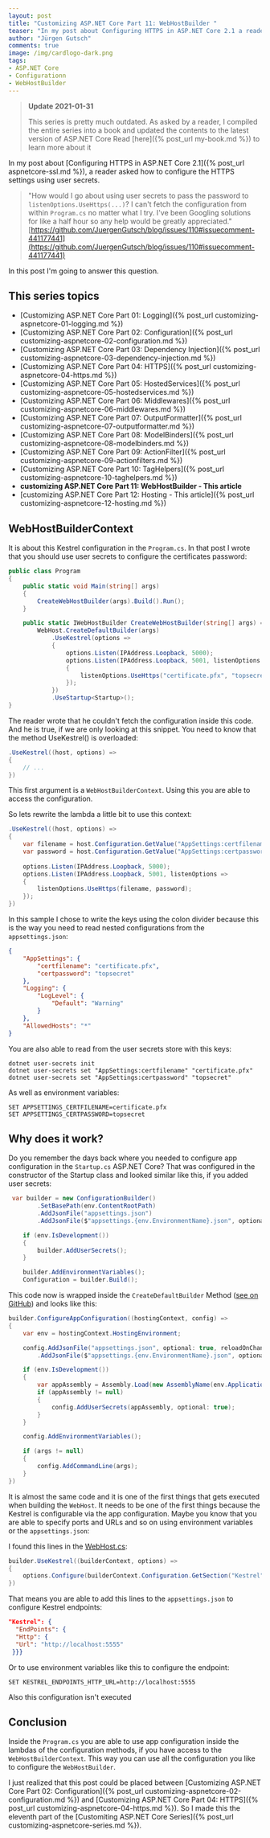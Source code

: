 ```yaml
---
layout: post
title: "Customizing ASP.​NET Core Part 11: WebHostBuilder "
teaser: "In my post about Configuring HTTPS in ASP.NET Core 2.1 a reader asked how to configure the HTTPS settings using user secrets. In this post I'm going to answer this question also by writing about how to configure the WebHostBuilder using app configuration"
author: "Jürgen Gutsch"
comments: true
image: /img/cardlogo-dark.png
tags: 
- ASP.NET Core
- Configurationn
- WebHostBuilder
---
```


> **Update 2021-01-31**
>
> This series is pretty much outdated. As asked by a reader, I compiled the entire series into a book and updated the contents to the latest version of ASP.NET Core  Read [here]({% post_url my-book.md %}) to learn more about it 

In my post about [Configuring HTTPS in ASP.NET Core 2.1]({% post_url aspnetcore-ssl.md %}), a reader asked how to configure the HTTPS settings using user secrets.

> "How would I go about using user secrets to pass the password to `listenOptions.UseHttps(...)`? I can't fetch the configuration from within `Program.cs` no matter what I try. I've been Googling solutions for like a half hour so any help would be greatly appreciated."
> [https://github.com/JuergenGutsch/blog/issues/110#issuecomment-441177441](https://github.com/JuergenGutsch/blog/issues/110#issuecomment-441177441)

In this post I'm going to answer this question. 

## This series topics

- [Customizing ASP.NET Core Part 01: Logging]({% post_url customizing-aspnetcore-01-logging.md %})
- [Customizing ASP.NET Core Part 02: Configuration]({% post_url customizing-aspnetcore-02-configuration.md %})
- [Customizing ASP.NET Core Part 03: Dependency Injection]({% post_url customizing-aspnetcore-03-dependency-injection.md %})
- [Customizing ASP.NET Core Part 04: HTTPS]({% post_url customizing-aspnetcore-04-https.md %})
- [Customizing ASP.NET Core Part 05: HostedServices]({% post_url customizing-aspnetcore-05-hostedservices.md %})
- [Customizing ASP.NET Core Part 06: Middlewares]({% post_url customizing-aspnetcore-06-middlewares.md %})
- [Customizing ASP.NET Core Part 07: OutputFormatter]({% post_url customizing-aspnetcore-07-outputformatter.md %})
- [Customizing ASP.NET Core Part 08: ModelBinders]({% post_url customizing-aspnetcore-08-modelbinders.md %})
- [Customizing ASP.NET Core Part 09: ActionFilter]({% post_url customizing-aspnetcore-09-actionfilters.md %})
- [Customizing ASP.NET Core Part 10: TagHelpers]({% post_url customizing-aspnetcore-10-taghelpers.md %})
- **customizing ASP.NET Core Part 11: WebHostBuilder - This article**
- [customizing ASP.NET Core Part 12: Hosting - This article]({% post_url customizing-aspnetcore-12-hosting.md %})

## WebHostBuilderContext

It is about this Kestrel configuration in the `Program.cs`. In that post I wrote that you should use user secrets to configure the certificates password:

~~~ csharp
public class Program
{
    public static void Main(string[] args)
    {
        CreateWebHostBuilder(args).Build().Run();
    }

    public static IWebHostBuilder CreateWebHostBuilder(string[] args) =>
        WebHost.CreateDefaultBuilder(args)
        	.UseKestrel(options =>
            {
                options.Listen(IPAddress.Loopback, 5000);
                options.Listen(IPAddress.Loopback, 5001, listenOptions =>
                {
                    listenOptions.UseHttps("certificate.pfx", "topsecret");
                });
            })
        	.UseStartup<Startup>();
}
~~~

The reader wrote that he couldn't fetch the configuration inside this code. And he is true, if we are only looking at this snippet. You need to know that the method UseKestrel() is overloaded:

~~~csharp
.UseKestrel((host, options) =>
{
    // ...
})
~~~

This first argument is a `WebHostBuilderContext`. Using this you are able to access the configuration.

So lets rewrite the lambda a little bit to use this context:

~~~ csharp
.UseKestrel((host, options) =>
{
    var filename = host.Configuration.GetValue("AppSettings:certfilename", "");
    var password = host.Configuration.GetValue("AppSettings:certpassword", "");
    
    options.Listen(IPAddress.Loopback, 5000);
    options.Listen(IPAddress.Loopback, 5001, listenOptions =>
    {
        listenOptions.UseHttps(filename, password);
    });
})
~~~

In this sample I chose to write the keys using the colon divider because this is the way you need to read nested configurations from the `appsettings.json`:

~~~ json
{
    "AppSettings": {
        "certfilename": "certificate.pfx",
        "certpassword": "topsecret"
    },
    "Logging": {
        "LogLevel": {
            "Default": "Warning"
        }
    },
    "AllowedHosts": "*"
}
~~~

You are also able to read from the user secrets store with this keys:

~~~ shell
dotnet user-secrets init
dotnet user-secrets set "AppSettings:certfilename" "certificate.pfx"
dotnet user-secrets set "AppSettings:certpassword" "topsecret"
~~~

As well as environment variables:

~~~ shell
SET APPSETTINGS_CERTFILENAME=certificate.pfx
SET APPSETTINGS_CERTPASSWORD=topsecret
~~~

## Why does it work?

Do you remember the days back where you needed to configure app configuration in the `Startup.cs` ASP.NET Core? That was configured in the constructor of the Startup class and looked similar like this, if you added user secrets:

~~~ csharp
 var builder = new ConfigurationBuilder()
        .SetBasePath(env.ContentRootPath)
        .AddJsonFile("appsettings.json")
        .AddJsonFile($"appsettings.{env.EnvironmentName}.json", optional: true);

    if (env.IsDevelopment())
    {
        builder.AddUserSecrets();
    }

    builder.AddEnvironmentVariables();
    Configuration = builder.Build();
~~~

This code now is wrapped inside the `CreateDefaultBuilder` Method ([see on GitHub](https://github.com/aspnet/AspNetCore/blob/3c09d644cccdb21801f7a79e1188a1a1212de5d9/src/DefaultBuilder/src/WebHost.cs)) and looks like this:

~~~ csharp
builder.ConfigureAppConfiguration((hostingContext, config) =>
{
    var env = hostingContext.HostingEnvironment;

    config.AddJsonFile("appsettings.json", optional: true, reloadOnChange: true)
        .AddJsonFile($"appsettings.{env.EnvironmentName}.json", optional: true, reloadOnChange: true);

    if (env.IsDevelopment())
    {
        var appAssembly = Assembly.Load(new AssemblyName(env.ApplicationName));
        if (appAssembly != null)
        {
            config.AddUserSecrets(appAssembly, optional: true);
        }
    }

    config.AddEnvironmentVariables();

    if (args != null)
    {
        config.AddCommandLine(args);
    }
})
~~~

It is almost the same code and it is one of the first things that gets executed when building the `WebHost`. It needs to be one of the first things because the Kestrel is configurable via the app configuration. Maybe you know that you are able to specify ports and URLs and so on using environment variables or the `appsettings.json`:

I found this lines in the [WebHost.cs](https://github.com/aspnet/AspNetCore/blob/3c09d644cccdb21801f7a79e1188a1a1212de5d9/src/DefaultBuilder/src/WebHost.cs): 

~~~ csharp
builder.UseKestrel((builderContext, options) =>
{
    options.Configure(builderContext.Configuration.GetSection("Kestrel"));
})
~~~

That means you are able to add this lines to the `appsettings.json` to configure Kestrel endpoints:

~~~ json
"Kestrel": {
  "EndPoints": {
  "Http": {
  "Url": "http://localhost:5555"
 }}}
~~~

Or to use environment variables like this to configure the endpoint:

~~~ shell
SET KESTREL_ENDPOINTS_HTTP_URL=http://localhost:5555
~~~

Also this configuration isn't executed 

## Conclusion

Inside the `Program.cs` you are able to use app configuration inside the lambdas of the configuration methods, if you have access to the `WebHostBuilderContext`. This way you can use all the configuration you like to configure the `WebHostBuilder`.

I just realized that this post could be placed between [Customizing ASP.NET Core Part 02: Configuration]({% post_url customizing-aspnetcore-02-configuration.md %})  and [Customizing ASP.NET Core Part 04: HTTPS]({% post_url customizing-aspnetcore-04-https.md %}). So I made this the eleventh part of the [Customiting ASP.NET Core Series]({% post_url customizing-aspnetcore-series.md %}).